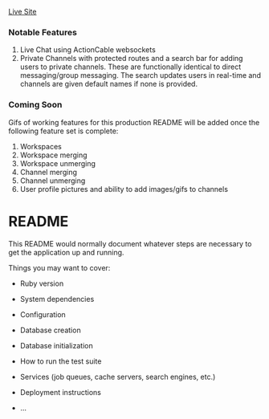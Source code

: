 [Live Site](https://app-academy-sloth.herokuapp.com/#/)


### Notable Features 

1. Live Chat using ActionCable websockets
2. Private Channels with protected routes and a search bar for adding users to private channels. These are functionally identical to direct messaging/group messaging. The search updates users in real-time and channels are given default names if none is provided.

### Coming Soon

Gifs of working features for this production README will be added once the following feature set is complete:

1. Workspaces
2. Workspace merging
3. Workspace unmerging
4. Channel merging
5. Channel unmerging
6. User profile pictures and ability to add images/gifs to channels











































# README

This README would normally document whatever steps are necessary to get the
application up and running.

Things you may want to cover:

* Ruby version

* System dependencies

* Configuration

* Database creation

* Database initialization

* How to run the test suite

* Services (job queues, cache servers, search engines, etc.)

* Deployment instructions

* ...
